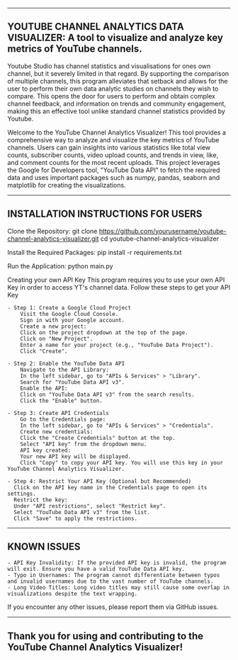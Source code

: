 --------------------------------------------------------------------------------
YOUTUBE CHANNEL ANALYTICS DATA VISUALIZER: 
A tool to visualize and analyze key metrics of YouTube channels.
--------------------------------------------------------------------------------

Youtube Studio has channel statistics and visualisations for ones own channel, but it severely limited in that regard. By supporting the comparison of multiple channels, this program alleviates that setback and allows for the user to perform their own data analytic studies on channels they wish to compare. This opens the door for users to perform and obtain complex channel feedback, and information on trends and community engagement, making this an effective tool unlike standard channel statistics provided by Youtube.

Welcome to the YouTube Channel Analytics Visualizer! This tool provides a comprehensive way to analyze and visualize the key metrics of YouTube channels. Users can gain insights into various statistics like total view counts, subscriber counts, video upload counts, and trends in view, like, and comment counts for the most recent uploads. This project leverages the Google for Developers tool, "YouTube Data API" to fetch the required data and uses important packages such as numpy, pandas, seaborn and matplotlib for creating the visualizations. 

----------------------------------------
INSTALLATION INSTRUCTIONS FOR USERS
----------------------------------------
Clone the Repository:
    git clone https://github.com/yourusername/youtube-channel-analytics-visualizer.git
    cd youtube-channel-analytics-visualizer
  
Install the Required Packages:
    pip install -r requirements.txt

Run the Application:
    python main.py

Creating your own API Key
    This program requires you to use your own API Key in order to access YT's channel data. Follow these steps to get your API Key
    
    - Step 1: Create a Google Cloud Project
        Visit the Google Cloud Console.
        Sign in with your Google account.
        Create a new project:
        Click on the project dropdown at the top of the page.
        Click on "New Project".
        Enter a name for your project (e.g., "YouTube Data Project").
        Click "Create".
  
    - Step 2: Enable the YouTube Data API
        Navigate to the API Library:
        In the left sidebar, go to "APIs & Services" > "Library".
        Search for "YouTube Data API v3".
        Enable the API:
        Click on "YouTube Data API v3" from the search results.
        Click the "Enable" button.
        
    - Step 3: Create API Credentials
        Go to the Credentials page:
        In the left sidebar, go to "APIs & Services" > "Credentials".
        Create new credentials:
        Click the "Create Credentials" button at the top.
        Select "API key" from the dropdown menu.
        API key created:
        Your new API key will be displayed.
        Click "Copy" to copy your API key. You will use this key in your YouTube Channel Analytics Visualizer.
        
    - Step 4: Restrict Your API Key (Optional but Recommended)
      Click on the API key name in the Credentials page to open its settings.
      Restrict the key:
      Under "API restrictions", select "Restrict key".
      Select "YouTube Data API v3" from the list.
      Click "Save" to apply the restrictions.
----------------------------------------
KNOWN ISSUES
----------------------------------------
    - API Key Invalidity: If the provided API key is invalid, the program will exit. Ensure you have a valid YouTube Data API key.
    - Typo in Usernames: The program cannot differentiate between typos and invalid usernames due to the vast number of YouTube channels.
    - Long Video Titles: Long video titles may still cause some overlap in visualizations despite the text wrapping.
    
If you encounter any other issues, please report them via GitHub issues.

---------------------------------------------------------------------------------
Thank you for using and contributing to the YouTube Channel Analytics Visualizer!
---------------------------------------------------------------------------------
